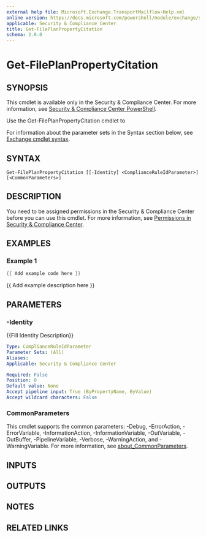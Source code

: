 ```yaml
---
external help file: Microsoft.Exchange.TransportMailflow-Help.xml
online version: https://docs.microsoft.com/powershell/module/exchange/set-fileplanpropertycitation
applicable: Security & Compliance Center
title: Get-FilePlanPropertyCitation
schema: 2.0.0
---
```


# Get-FilePlanPropertyCitation

## SYNOPSIS
This cmdlet is available only in the Security & Compliance Center. For more information, see [Security & Compliance Center PowerShell](https://docs.microsoft.com/powershell/exchange/office-365-scc-powershell).

Use the Get-FilePlanPropertyCitation cmdlet to

For information about the parameter sets in the Syntax section below, see [Exchange cmdlet syntax](https://docs.microsoft.com/powershell/exchange/exchange-cmdlet-syntax).

## SYNTAX

```
Get-FilePlanPropertyCitation [[-Identity] <ComplianceRuleIdParameter>] [<CommonParameters>]
```

## DESCRIPTION
You need to be assigned permissions in the Security & Compliance Center before you can use this cmdlet. For more information, see [Permissions in Security & Compliance Center](https://go.microsoft.com/fwlink/p/?LinkId=511920).

## EXAMPLES

### Example 1
```powershell
{{ Add example code here }}
```

{{ Add example description here }}

## PARAMETERS

### -Identity
{{Fill Identity Description}}

```yaml
Type: ComplianceRuleIdParameter
Parameter Sets: (All)
Aliases:
Applicable: Security & Compliance Center

Required: False
Position: 0
Default value: None
Accept pipeline input: True (ByPropertyName, ByValue)
Accept wildcard characters: False
```

### CommonParameters
This cmdlet supports the common parameters: -Debug, -ErrorAction, -ErrorVariable, -InformationAction, -InformationVariable, -OutVariable, -OutBuffer, -PipelineVariable, -Verbose, -WarningAction, and -WarningVariable. For more information, see [about_CommonParameters](https://go.microsoft.com/fwlink/p/?LinkID=113216).

## INPUTS

###  

## OUTPUTS

###  

## NOTES

## RELATED LINKS

